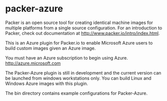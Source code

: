 packer-azure
=============

Packer is an open source tool for creating identical machine images for multiple platforms from a single source configuration. For an introduction to Packer, check out documentation at http://www.packer.io/intro/index.html.

This is an Azure plugin for Packer.io to enable Microsoft Azure users to build custom images given an Azure image. 

You must have an Azure subscription to begin using Azure. http://azure.microsoft.com

The Packer-Azure plugin is still in development and the current version can be launched from windows workstations only. You can build Linux and Windows Azure images with this plugin. 

The bin directory contains example configurations for Packer-Azure. 
